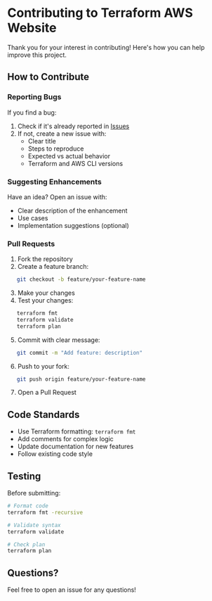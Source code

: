 # Contributing to Terraform AWS Website

Thank you for your interest in contributing! Here's how you can help improve this project.

## How to Contribute

### Reporting Bugs

If you find a bug:
1. Check if it's already reported in [Issues](../../issues)
2. If not, create a new issue with:
   - Clear title
   - Steps to reproduce
   - Expected vs actual behavior
   - Terraform and AWS CLI versions

### Suggesting Enhancements

Have an idea? Open an issue with:
- Clear description of the enhancement
- Use cases
- Implementation suggestions (optional)

### Pull Requests

1. Fork the repository
2. Create a feature branch:
```bash
   git checkout -b feature/your-feature-name
```

3. Make your changes
4. Test your changes:
```bash
   terraform fmt
   terraform validate
   terraform plan
```

5. Commit with clear message:
```bash
   git commit -m "Add feature: description"
```

6. Push to your fork:
```bash
   git push origin feature/your-feature-name
```

7. Open a Pull Request

## Code Standards

- Use Terraform formatting: `terraform fmt`
- Add comments for complex logic
- Update documentation for new features
- Follow existing code style

## Testing

Before submitting:
```bash
# Format code
terraform fmt -recursive

# Validate syntax
terraform validate

# Check plan
terraform plan
```

## Questions?

Feel free to open an issue for any questions!
